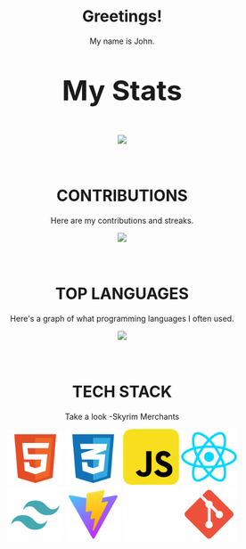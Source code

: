 <div align="center">
<h1>Greetings!</h1>
<p>My name is John.</p>
<div align="center">

<p style="font-weight:bold;font-size:50px">My Stats</p>
<div align="center"><img src="https://github-readme-stats.vercel.app/api?username=henricakes&theme=react&show_icons=true&hide_border=true&count_private=true" /></div>
<br/>
<br/>
<h1><strong>CONTRIBUTIONS</strong></h1>
<p>Here are my contributions and streaks.</p>
<div align="center"><img src="https://github-readme-streak-stats.herokuapp.com/?user=henricakes&theme=react&hide_border=true" />  </div>
<br/>
<br/>
<h1><strong>TOP LANGUAGES</strong></h1>
<p>Here's a graph of what programming languages I often used.</p>
<div align="center"><img src="https://github-readme-stats.vercel.app/api/top-langs/?username=henricakes&theme=react&show_icons=true&hide_border=true&layout=compact" /></div>
<br/>
<br/>
<h1><strong>TECH STACK</strong></h1>
<p>Take a look -Skyrim Merchants</p>
<div align="center">
<img width="100" height="100"src="src/assets/HTML.svg"/>
<img width="100" height="100"src="src/assets/CSS.svg"/>
<img width="100" height="100"src="src/assets/JAVASCRIPT.svg"/>
<img width="100" height="100"src="src/assets/react.svg"/>
<img width="100" height="100"src="src/assets/TAILWIND.svg"/>
<img width="100" height="100"src="src/assets/VITE.svg"/>
<img width="100" height="100"src="src/assets/EXPO.svg"/>
<img width="100" height="100"src="src/assets/GIT.svg"/>
</div>
</div>
